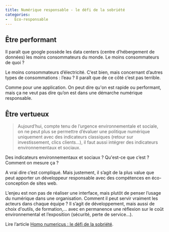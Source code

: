 ```yaml
---
title: Numérique responsable - le défi de la sobriété
categories:
-   Eco-responsable
---
```


## Être performant

Il paraît que google possède les data centers (centre d’hébergement de données) les moins consommateurs du monde. Le moins consommateurs de quoi ?

Le moins consommateurs d’électricité. C‘est bien, mais concernant d’autres types de consommations : l’eau ? Il paraît que de ce côté c’est pas terrible.

Comme pour une application. On peut dire qu'on est rapide ou performant, mais ça ne veut pas dire qu’on est dans une démarche numérique responsable.

## Être vertueux

> Aujourd’hui, compte tenu de l’urgence environnementale et sociale, on ne peut plus se permettre d’évaluer une politique numérique uniquement avec des indicateurs classiques (retour sur investissement, clics clients…), il faut aussi intégrer des indicateurs environnementaux et sociaux.

Des indicateurs environnementaux et sociaux ? Qu'est-ce que c’est ? Comment on mesure ça ?

A vrai dire c’est compliqué. Mais justement, il s’agit de la plus value que peut apporter un développeur responsable avec des compétences en éco-conception de sites web.

L’enjeu est non pas de réaliser une interface, mais plutôt de penser l’usage du numérique dans une organisation. Comment il peut servir vraiment les acteurs dans chaque équipe ? Il s’agit de développement, mais aussi de choix d'outils, de formation,… avec en permanence une réflexion sur le coût environnemental et l’exposition (sécurité, perte de service…).

Lire l’article [Homo numericus : le défi de la sobriété](https://vivant-le-media.fr/homo-numericus-sobriete-numerique/).
